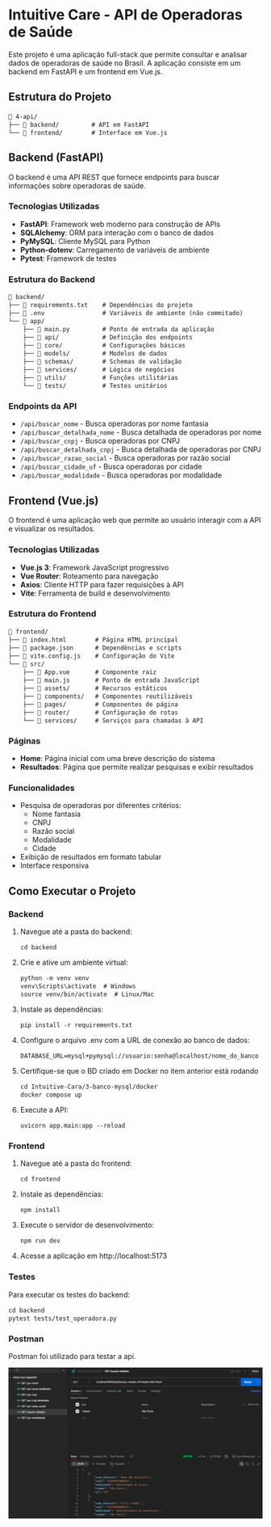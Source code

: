 # Intuitive Care - API de Operadoras de Saúde

Este projeto é uma aplicação full-stack que permite consultar e analisar dados de operadoras de saúde no Brasil. A aplicação consiste em um backend em FastAPI e um frontend em Vue.js.

## Estrutura do Projeto

```
📁 4-api/
├── 📁 backend/         # API em FastAPI
└── 📁 frontend/        # Interface em Vue.js
```

## Backend (FastAPI)

O backend é uma API REST que fornece endpoints para buscar informações sobre operadoras de saúde.

### Tecnologias Utilizadas

- **FastAPI**: Framework web moderno para construção de APIs
- **SQLAlchemy**: ORM para interação com o banco de dados
- **PyMySQL**: Cliente MySQL para Python
- **Python-dotenv**: Carregamento de variáveis de ambiente
- **Pytest**: Framework de testes

### Estrutura do Backend

```
📁 backend/
├── 📄 requirements.txt    # Dependências do projeto
├── 📄 .env                # Variáveis de ambiente (não commitado)
└── 📁 app/
    ├── 📄 main.py         # Ponto de entrada da aplicação
    ├── 📁 api/            # Definição dos endpoints
    ├── 📁 core/           # Configurações básicas
    ├── 📁 models/         # Modelos de dados
    ├── 📁 schemas/        # Schemas de validação
    ├── 📁 services/       # Lógica de negócios
    ├── 📁 utils/          # Funções utilitárias
    └── 📁 tests/          # Testes unitários
```

### Endpoints da API

- `/api/buscar_nome` - Busca operadoras por nome fantasia
- `/api/buscar_detalhada_nome` - Busca detalhada de operadoras por nome
- `/api/buscar_cnpj` - Busca operadoras por CNPJ
- `/api/buscar_detalhada_cnpj` - Busca detalhada de operadoras por CNPJ
- `/api/buscar_razao_social` - Busca operadoras por razão social
- `/api/buscar_cidade_uf` - Busca operadoras por cidade
- `/api/buscar_modalidade` - Busca operadoras por modalidade

## Frontend (Vue.js)

O frontend é uma aplicação web que permite ao usuário interagir com a API e visualizar os resultados.

### Tecnologias Utilizadas

- **Vue.js 3**: Framework JavaScript progressivo
- **Vue Router**: Roteamento para navegação
- **Axios**: Cliente HTTP para fazer requisições à API
- **Vite**: Ferramenta de build e desenvolvimento

### Estrutura do Frontend

```
📁 frontend/
├── 📄 index.html        # Página HTML principal
├── 📄 package.json      # Dependências e scripts
├── 📄 vite.config.js    # Configuração do Vite
└── 📁 src/
    ├── 📄 App.vue       # Componente raiz
    ├── 📄 main.js       # Ponto de entrada JavaScript
    ├── 📁 assets/       # Recursos estáticos
    ├── 📁 components/   # Componentes reutilizáveis
    ├── 📁 pages/        # Componentes de página
    ├── 📁 router/       # Configuração de rotas
    └── 📁 services/     # Serviços para chamadas à API
```

### Páginas

- **Home**: Página inicial com uma breve descrição do sistema
- **Resultados**: Página que permite realizar pesquisas e exibir resultados

### Funcionalidades

- Pesquisa de operadoras por diferentes critérios:
  - Nome fantasia
  - CNPJ
  - Razão social
  - Modalidade
  - Cidade
- Exibição de resultados em formato tabular
- Interface responsiva

## Como Executar o Projeto

### Backend

1. Navegue até a pasta do backend:
   ```
   cd backend
   ```
2. Crie e ative um ambiente virtual:
   ```
   python -m venv venv
   venv\Scripts\activate  # Windows
   source venv/bin/activate  # Linux/Mac
   ```
3. Instale as dependências:
   ```
   pip install -r requirements.txt
   ```
4. Configure o arquivo .env com a URL de conexão ao banco de dados:
   ```
   DATABASE_URL=mysql+pymysql://usuario:senha@localhost/nome_do_banco
   ```
5. Certifique-se que o BD criado em Docker no item anterior está rodando
   ```
   cd Intuitive-Cara/3-banco-mysql/docker
   docker compose up
   ```
6. Execute a API:
   ```
   uvicorn app.main:app --reload
   ```

### Frontend

1. Navegue até a pasta do frontend:
   ```
   cd frontend
   ```
2. Instale as dependências:
   ```
   npm install
   ```
3. Execute o servidor de desenvolvimento:
   ```
   npm run dev
   ```
4. Acesse a aplicação em http://localhost:5173

### Testes

Para executar os testes do backend:

```
cd backend
pytest tests/test_operadora.py
```

### Postman

Postman foi utilizado para testar a api.

![Screenshot](postman.png)
